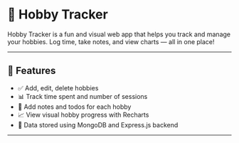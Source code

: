 # 🧠 Hobby Tracker

Hobby Tracker is a fun and visual web app that helps you track and manage your hobbies. Log time, take notes, and view charts — all in one place!

---

## 🚀 Features

- ✅ Add, edit, delete hobbies
- 📊 Track time spent and number of sessions
- 📝 Add notes and todos for each hobby
- 📈 View visual hobby progress with Recharts
- 💾 Data stored using MongoDB and Express.js backend

---

